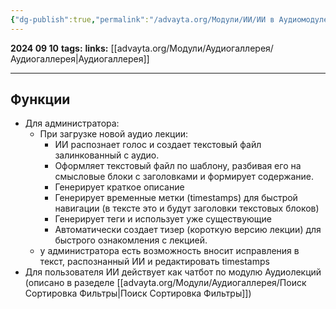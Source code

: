 ```yaml
---
{"dg-publish":true,"permalink":"/advayta.org/Модули/ИИ/ИИ в Аудиомодуле/"}
---
```


**2024 09 10**
**tags:**
**links:** [[advayta.org/Модули/Аудиогаллерея/Аудиогаллерея\|Аудиогаллерея]]

---
## Функции
- Для администратора:
	- При загрузке новой аудио лекции:
		- ИИ распознает голос и создает текстовый файл залинкованный с аудио. 
		- Оформляет текстовый файл по шаблону, разбивая его на смысловые блоки с заголовками и формирует содержание.
		- Генерирует краткое описание
		- Генерирует временные метки (timestamps) для быстрой навигации (в тексте это и будут заголовки текстовых блоков)
		- Генерирует теги и использует уже существующие
		- Автоматически создает тизер (короткую версию лекции) для быстрого ознакомления с лекцией.
	- у администратора есть возможность вносит исправления в текст, распознанный ИИ и редактировать timestamps
- Для пользователя ИИ действует как чатбот по модулю Аудиолекций (описано в разеделе [[advayta.org/Модули/Аудиогаллерея/Поиск Сортировка Фильтры\|Поиск Сортировка Фильтры]])
